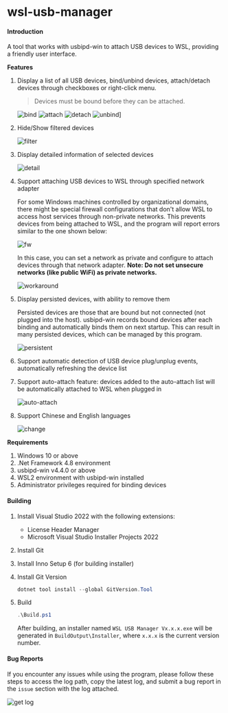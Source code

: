 # wsl-usb-manager

#### Introduction

A tool that works with usbipd-win to attach USB devices to WSL, providing a friendly user interface.

**Features**

1. Display a list of all USB devices, bind/unbind devices, attach/detach devices through checkboxes or right-click menu.

    >Devices must be bound before they can be attached.

    ![bind](./screen/bind-en.png)
    ![attach](./screen/attach-en.png)
    ![detach](./screen/detach-en.png)
    ![unbind](./screen/unbind-en.png)]

2. Hide/Show filtered devices

    ![filter](./screen/hide-show-fiter-en.png)

3. Display detailed information of selected devices

    ![detail](./screen/device-info-en.png)

4. Support attaching USB devices to WSL through specified network adapter

   For some Windows machines controlled by organizational domains, there might be special firewall configurations that don't allow WSL to access host services through non-private networks. This prevents devices from being attached to WSL, and the program will report errors similar to the one shown below:

   ![fw](./screen/blocked-by-fw-en.png)

   In this case, you can set a network as private and configure to attach devices through that network adapter. **Note: Do not set unsecure networks (like public WiFi) as private networks.**

   ![workaround](./screen/workaround-fw-en.png)

5. Display persisted devices, with ability to remove them

    Persisted devices are those that are bound but not connected (not plugged into the host).
    usbipd-win records bound devices after each binding and automatically binds them on next startup.
    This can result in many persisted devices, which can be managed by this program.

    ![persistent](./screen/persisted-device-en.png)

6. Support automatic detection of USB device plug/unplug events, automatically refreshing the device list

7. Support auto-attach feature: devices added to the auto-attach list will be automatically attached to WSL when plugged in

    ![auto-attach](./screen/auto-attach-en.png)

8. Support Chinese and English languages

    ![change](./screen/change-language-en.png)

**Requirements**

1. Windows 10 or above
2. .Net Framework 4.8 environment
3. usbipd-win v4.4.0 or above
4. WSL2 environment with usbipd-win installed
5. Administrator privileges required for binding devices

#### Building

1.  Install Visual Studio 2022 with the following extensions:

    - License Header Manager
    - Microsoft Visual Studio Installer Projects 2022
2.  Install Git
3.  Install Inno Setup 6 (for building installer)
4.  Install Git Version

    ```powershell
    dotnet tool install --global GitVersion.Tool
    ```

5.  Build

    ```powershell
    .\Build.ps1
    ```

    After building, an installer named `WSL USB Manager Vx.x.x.exe` will be generated in `BuildOutput\Installer`, where `x.x.x` is the current version number.


#### Bug Reports

If you encounter any issues while using the program, please follow these steps to access the log path, copy the latest log, and submit a bug report in the `issue` section with the log attached.

![get log](./screen/get-log-en.png)
